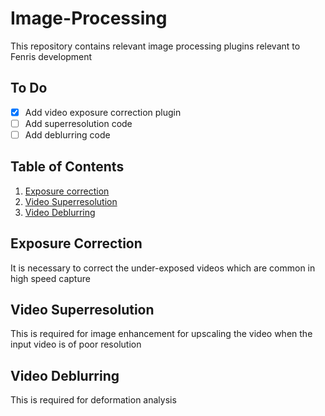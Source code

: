 # Image-Processing
This repository contains relevant image processing plugins relevant to Fenris development

## To Do
- [x] Add video exposure correction plugin
- [ ] Add superresolution code
- [ ] Add deblurring code

## Table of Contents

1. [Exposure correction](#exp_correction)
2. [Video Superresolution](#vid-superres)
3. [Video Deblurring](#deblur)

## Exposure Correction<a name="exp_correction"></a>
It is necessary to correct the under-exposed videos which are common in high speed capture

## Video Superresolution<a name="vid-superres"></a>
This is required for image enhancement for upscaling the video when the input video is of poor resolution

## Video Deblurring<a name="deblur"></a>
This is required for deformation analysis
